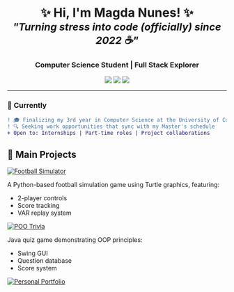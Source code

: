 <h1 align="center">
  ✨ Hi, I'm Magda Nunes! ✨ <br/>
  <sub><i>"Turning stress into code (officially) since 2022 ☕"</i></sub>
</h1>

<h3 align="center">
  Computer Science Student | Full Stack Explorer
</h3>

<p align="center">
  <a href="https://masa604.github.io/portfolio/"><img src="https://img.shields.io/badge/Website-FF7139?style=for-the-badge&logo=firefox&logoColor=white"></a>
  <a href="https://www.linkedin.com/in/magda-nunes-4650b4282/"><img src="https://img.shields.io/badge/LinkedIn-0077B5?style=for-the-badge&logo=linkedin&logoColor=white"></a>
  <a href="mailto:magmar406@gmail.com"><img src="https://img.shields.io/badge/Email-D14836?style=for-the-badge&logo=gmail&logoColor=white"></a>
</p>

---

### 🌟 **Currently**  
```diff
! 🎓 Finalizing my 3rd year in Computer Science at the University of Coimbra
! 🔍 Seeking work opportunities that sync with my Master's schedule  
+ Open to: Internships | Part-time roles | Project collaborations  
```


## 🚀 Main Projects

[![Football Simulator](https://img.shields.io/badge/🎯_Foosball_Game-4BC51D?style=for-the-badge&logo=python&logoColor=white)](https://github.com/masa604/FootballGame)

A Python-based football simulation game using Turtle graphics, featuring:
- 2-player controls
- Score tracking
- VAR replay system

[![POO Trivia](https://img.shields.io/badge/❓_POO_Trivia-6E57FF?style=for-the-badge&logo=java&logoColor=white)](https://github.com/masa604/POOTrivia)

Java quiz game demonstrating OOP principles:
- Swing GUI
- Question database
- Score system

[![Personal Portfolio](https://img.shields.io/badge/🌟_Portfolio-FF7139?style=for-the-badge&logo=html5&logoColor=white)](https://masa604.github.io/portfolio/)


